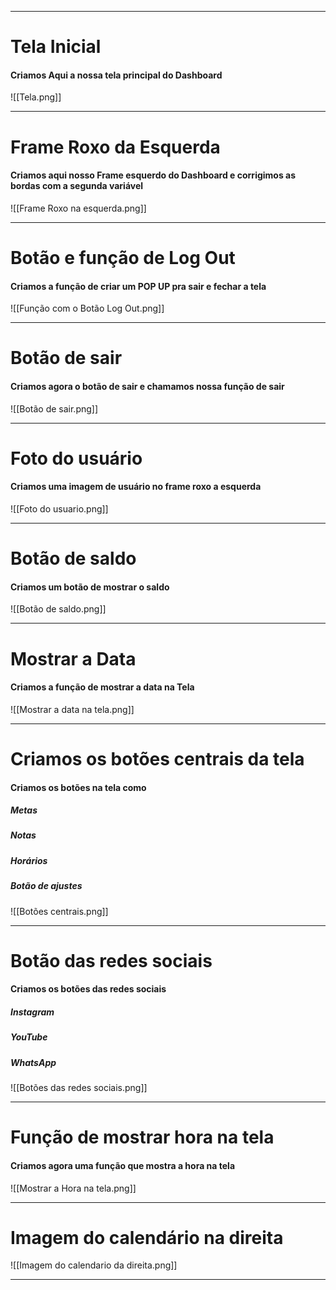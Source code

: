 
***
# Tela Inicial

#### Criamos Aqui a nossa tela principal do Dashboard

![[Tela.png]]
***
# Frame Roxo da Esquerda

#### Criamos aqui nosso Frame esquerdo do Dashboard e corrigimos as bordas com a segunda variável


![[Frame Roxo na esquerda.png]]
***
# Botão e função de Log Out

#### Criamos a função de criar um POP UP pra sair e fechar a tela 

![[Função com o Botão Log Out.png]]
***
# Botão de sair

#### Criamos agora o botão de sair e chamamos nossa função de sair

![[Botão de sair.png]]
***
# Foto do usuário 

#### Criamos uma imagem de usuário no frame roxo a esquerda

![[Foto do usuario.png]]
***
# Botão de saldo

#### Criamos um botão de mostrar o saldo

![[Botão de saldo.png]]
***
# Mostrar a Data 

#### Criamos a função de mostrar a data na Tela

![[Mostrar a data na tela.png]]
***
# Criamos os botões centrais da tela 

#### Criamos os botões na tela como 

##### Metas
##### Notas
##### Horários
##### Botão de ajustes

![[Botões centrais.png]]
***
# Botão das redes sociais 

#### Criamos os botões das redes sociais 

##### Instagram
##### YouTube
##### WhatsApp


![[Botões das redes sociais.png]]
***
# Função de mostrar hora na tela

#### Criamos agora uma função que mostra a hora na tela 

![[Mostrar a Hora na tela.png]]
***
# Imagem do calendário na direita

![[Imagem do calendario da direita.png]]
***
